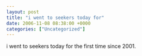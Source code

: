 ```yaml
---
layout: post
title: "i went to seekers today for"
date: 2006-11-08 08:38:00 +0000
categories: ["Uncategorized"]
---
```


i went to seekers today for the first time since 2001.